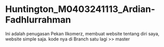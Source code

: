 # Huntington_M0403241113_Ardian-Fadhlurrahman
Ini adalah penugasan Pekan Ilkomerz, membuat website tentang diri saya, website simple saja.
kode nya di Branch satu lagi >> master
